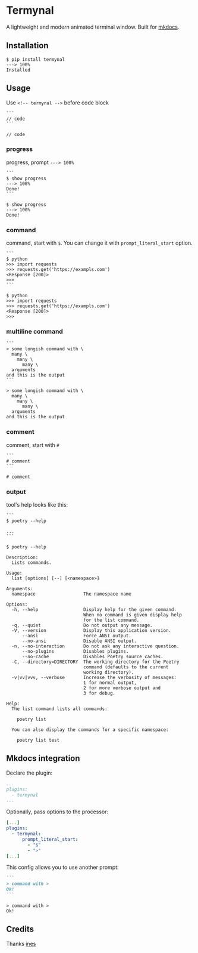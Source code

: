 # Termynal

A lightweight and modern animated terminal window.
Built for [mkdocs](https://www.mkdocs.org/).

## Installation

<!--termynal: {title: bash, prompt_literal_start: [$]}-->

```
$ pip install termynal
---> 100%
Installed
```

## Usage

Use `<!-- termynal -->` before code block

````
```
// code
```
````

<!-- termynal -->

```
// code
```

### progress

progress, prompt `---> 100%`

````
```
$ show progress
---> 100%
Done!
```
````

<!-- termynal -->

```
$ show progress
---> 100%
Done!
```

### command

command, start with `$`. You can change it with `prompt_literal_start` option.

````
```
$ python
>>> import requests
>>> requests.get('https://exampls.com')
<Response [200]>
>>>
```
````

<!-- termynal -->

```
$ python
>>> import requests
>>> requests.get('https://exampls.com')
<Response [200]>
>>>
```

### multiline command

````
```
> some longish command with \
  many \
    many \
      many \
  arguments
and this is the output
```
````

<!-- termynal -->

```
> some longish command with \
  many \
    many \
      many \
  arguments
and this is the output
```

### comment

comment, start with `#`

````
```
# comment
```
````

<!-- termynal -->

```console
# comment
```

### output

tool's help looks like this:

````
```
$ poetry --help

...
```
````

<!-- termynal -->

```
$ poetry --help

Description:
  Lists commands.

Usage:
  list [options] [--] [<namespace>]

Arguments:
  namespace                  The namespace name

Options:
  -h, --help                 Display help for the given command.
                             When no command is given display help
                             for the list command.
  -q, --quiet                Do not output any message.
  -V, --version              Display this application version.
      --ansi                 Force ANSI output.
      --no-ansi              Disable ANSI output.
  -n, --no-interaction       Do not ask any interactive question.
      --no-plugins           Disables plugins.
      --no-cache             Disables Poetry source caches.
  -C, --directory=DIRECTORY  The working directory for the Poetry
                             command (defaults to the current
                             working directory).
  -v|vv|vvv, --verbose       Increase the verbosity of messages:
                             1 for normal output,
                             2 for more verbose output and
                             3 for debug.

Help:
  The list command lists all commands:

    poetry list

  You can also display the commands for a specific namespace:

    poetry list test

```

## Mkdocs integration

Declare the plugin:

```yaml
...
plugins:
  - termynal
...
```

Optionally, pass options to the processor:

```yaml
[...]
plugins:
  - termynal:
      prompt_literal_start:
        - "$"
        - ">"
[...]
```

This config allows you to use another prompt:

````markdown
```
> command with >
Ok!
```
````

<!-- termynal -->

```
> command with >
Ok!
```

## Credits

Thanks [ines](https://github.com/ines/termynal)
